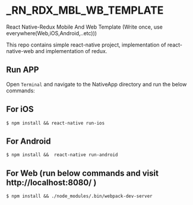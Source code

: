 # _RN_RDX_MBL_WB_TEMPLATE
React Native-Redux Mobile And Web Template (Write once, use everywhere(Web,iOS,Android,..etc)))

This repo contains  simple react-native project, implementation of react-native-web  and implementation of redux.


## Run APP

Open `Terminal` and navigate to the NativeApp directory and run the below commands:

## For iOS
```
$ npm install && react-native run-ios
```

## For Android
```
$ npm install &&  react-native run-android
```

## For Web (run below commands and visit http://localhost:8080/ )
```
$ npm install && ./node_modules/.bin/webpack-dev-server
```
